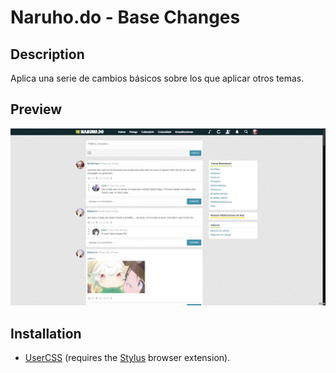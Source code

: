 # Naruho.do - Base Changes

## Description

Aplica una serie de cambios básicos sobre los que aplicar otros temas.

## Preview

![Preview](preview.png)

## Installation

- [UserCSS](./naruho.do-base-changes.user.css) (requires the [Stylus](https://github.com/openstyles/stylus#releases) browser extension).